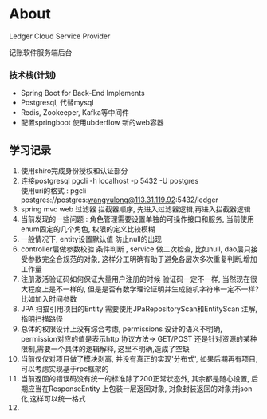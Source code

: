 
# About  

Ledger Cloud Service Provider  

记账软件服务端后台  


### 技术栈(计划)  

- Spring Boot for Back-End Implements  
- Postgresql, 代替mysql  
- Redis, Zookeeper, Kafka等中间件  
- 配置springboot 使用ubderflow 新的web容器  

## 学习记录  

1. 使用shiro完成身份授权和认证部分  
2. 连接postgresql pgcli -h localhost -p 5432 -U postgres  
使用uri的格式 : pgcli postgres://postgres:wangyulong@113.31.119.92:5432/ledger  
3. spring mvc web 过滤器 拦截器顺序, 先进入过滤器逻辑,再进入拦截器逻辑  
4. 当前发现的一些问题 : 角色管理需要设置单独的可操作接口和服务, 当前使用enum固定的几个角色, 权限的定义比较模糊  
5. 一般情况下, entity设置默认值 防止null的出现  
6. controller层做参数校验 条件判断 , service 做二次检查, 比如null, dao层只接受参数完全合规范的对象, 这样分工明确有助于避免各层次多次重复判断,增加工作量  
7. 注册激活验证码如何保证大量用户注册的时候 验证码一定不一样, 当然现在很大程度上是不一样的, 但是是否有数学理论证明并生成随机字符串一定不一样? 比如加入时间参数  
8. JPA 扫描引用项目的Entity 需要使用JPaRepositoryScan和EntityScan 注解, 指明扫描路径  
9. 总体的权限设计上没有综合考虑, permissions 设计的语义不明确, permission对应的值是表示http 协议方法-> GET/POST 还是针对资源的某种限制,需要一个具体的逻辑解释, 这里不明确,造成了空缺  
10. 当前仅仅对项目做了模块剥离, 并没有真正的实现'分布式', 如果后期再有项目, 可以考虑实现基于rpc框架的  
11. 当前返回的错误码没有统一的标准除了200正常状态外, 其余都是随心设置, 后期应当在ResponseEntity 上包装一层返回对象, 对象封装返回的对象并json化,这样可以统一格式  
12. 








